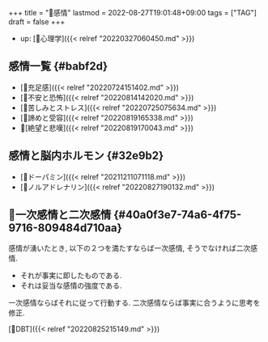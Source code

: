 +++
title = "🔖感情"
lastmod = 2022-08-27T19:01:48+09:00
tags = ["TAG"]
draft = false
+++

-   up: [📁心理学]({{< relref "20220327060450.md" >}})


## 感情一覧 {#babf2d}

-   [📝充足感]({{< relref "20220724151402.md" >}})
-   [📝不安と恐怖]({{< relref "20220814142020.md" >}})
-   [📝苦しみとストレス]({{< relref "20220725075634.md" >}})
-   [📝諦めと受容]({{< relref "20220819165338.md" >}})
-   📝[絶望と悲嘆]({{< relref "20220819170043.md" >}})


## 感情と脳内ホルモン {#32e9b2}

-   [📝ドーパミン]({{< relref "20211211071118.md" >}})
-   [📝ノルアドレナリン]({{< relref "20220827190132.md" >}})


## 📝一次感情と二次感情 {#40a0f3e7-74a6-4f75-9716-809484d710aa}

感情が湧いたとき, 以下の２つを満たすならば一次感情, そうでなければ二次感情.

-   それが事実に即したものである.
-   それは妥当な感情の強度である.

一次感情ならばそれに従って行動する. 二次感情ならば事実に合うように思考を修正.

[🔖DBT]({{< relref "20220825215149.md" >}})
